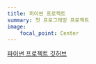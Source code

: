 ```yaml
---
title: 퍼이썬 프로젝트
summary: 첫 프로그래밍 프로젝트
image:
    focal_point: Center
---
```


[파이썬 프로젝트 깃허브](https://github.com/Coti00/PygameProject)
